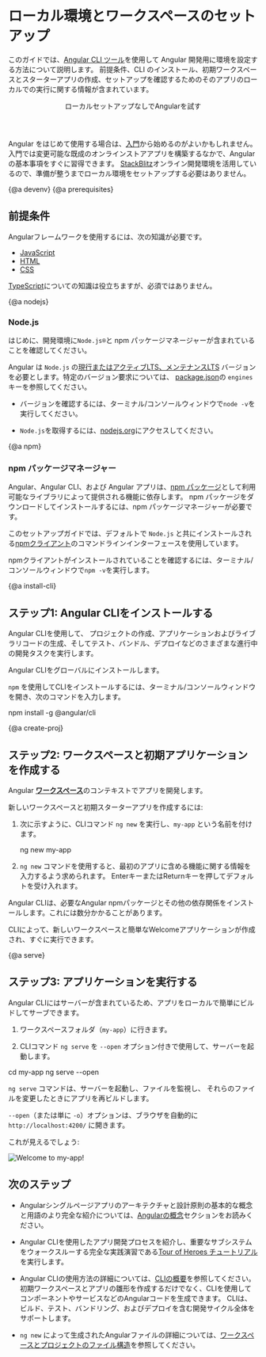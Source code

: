 # ローカル環境とワークスペースのセットアップ


このガイドでは、[Angular CLI ツール](cli 'CLI command reference')を使用して Angular 開発用に環境を設定する方法について説明します。
前提条件、CLI のインストール、初期ワークスペースとスターターアプリの作成、セットアップを確認するためのそのアプリのローカルでの実行に関する情報が含まれています。


<div class="callout is-helpful">
<header>ローカルセットアップなしでAngularを試す</header>

Angular をはじめて使用する場合は、[入門](start)から始めるのがよいかもしれません。入門では変更可能な既成のオンラインストアアプリを構築するなかで、Angularの基本事項をすぐに習得できます。 [StackBlitz](https://stackblitz.com/)オンライン開発環境を活用しているので、準備が整うまでローカル環境をセットアップする必要はありません。

</div>


{@a devenv}
{@a prerequisites}
## 前提条件

Angularフレームワークを使用するには、次の知識が必要です。

* [JavaScript](https://developer.mozilla.org/ja/docs/Web/JavaScript/A_re-introduction_to_JavaScript)
* [HTML](https://developer.mozilla.org/ja/docs/Learn/HTML/Introduction_to_HTML)
* [CSS](https://developer.mozilla.org/ja/docs/Learn/CSS/First_steps)

[TypeScript](https://www.typescriptlang.org/)についての知識は役立ちますが、必須ではありません。

{@a nodejs}
### Node.js

はじめに、開発環境に`Node.js®`と npm パッケージマネージャーが含まれていることを確認してください。

Angular は `Node.js` の[現行またはアクティブLTS、メンテナンスLTS](https://nodejs.org/about/releases/) バージョンを必要とします。特定のバージョン要求については、 [package.json](https://unpkg.com/@angular/cli/package.json)の `engines`キーを参照してください。

- バージョンを確認するには、ターミナル/コンソールウィンドウで`node -v`を実行してください。

- `Node.js`を取得するには、[nodejs.org](https://nodejs.org 'Nodejs.org')にアクセスしてください。

{@a npm}
### npm パッケージマネージャー

Angular、Angular CLI、および Angular アプリは、[npm パッケージ](https://docs.npmjs.com/getting-started/what-is-npm)として利用可能なライブラリによって提供される機能に依存します。 npm パッケージをダウンロードしてインストールするには、npm パッケージマネージャーが必要です。

このセットアップガイドでは、デフォルトで `Node.js` と共にインストールされる[npmクライアント](https://docs.npmjs.com/cli/install)のコマンドラインインターフェースを使用しています。

npmクライアントがインストールされていることを確認するには、ターミナル/コンソールウィンドウで`npm -v`を実行します。


{@a install-cli}

## ステップ1: Angular CLIをインストールする

Angular CLIを使用して、
プロジェクトの作成、アプリケーションおよびライブラリコードの生成、そしてテスト、バンドル、デプロイなどのさまざまな進行中の開発タスクを実行します。

Angular CLIをグローバルにインストールします。

`npm` を使用してCLIをインストールするには、ターミナル/コンソールウィンドウを開き、次のコマンドを入力します。

<code-example language="sh" class="code-shell">
  npm install -g @angular/cli

</code-example>



{@a create-proj}

## ステップ2: ワークスペースと初期アプリケーションを作成する

Angular [**ワークスペース**](guide/glossary#workspace)のコンテキストでアプリを開発します。

新しいワークスペースと初期スターターアプリを作成するには:

1. 次に示すように、CLIコマンド `ng new` を実行し、`my-app` という名前を付けます。

    <code-example language="sh" class="code-shell">
      ng new my-app

    </code-example>

2. `ng new` コマンドを使用すると、最初のアプリに含める機能に関する情報を入力するよう求められます。 EnterキーまたはReturnキーを押してデフォルトを受け入れます。

Angular CLIは、必要なAngular npmパッケージとその他の依存関係をインストールします。これには数分かかることがあります。 

CLIによって、新しいワークスペースと簡単なWelcomeアプリケーションが作成され、すぐに実行できます。


{@a serve}

## ステップ3: アプリケーションを実行する

Angular CLIにはサーバーが含まれているため、アプリをローカルで簡単にビルドしてサーブできます。

1. ワークスペースフォルダ（`my-app`）に行きます。 

1. CLIコマンド `ng serve` を `--open` オプション付きで使用して、サーバーを起動します。

<code-example language="sh" class="code-shell">
  cd my-app
  ng serve --open
</code-example>

`ng serve` コマンドは、サーバーを起動し、ファイルを監視し、
それらのファイルを変更したときにアプリを再ビルドします。

 `--open`（または単に `-o`）オプションは、ブラウザを自動的に
`http://localhost:4200/` に開きます。 
 
 これが見えるでしょう:


<div class="lightbox">
  <img src='generated/images/guide/setup-local/app-works.png' alt="Welcome to my-app!">
</div>


## 次のステップ


* Angularシングルページアプリのアーキテクチャと設計原則の基本的な概念と用語のより完全な紹介については、[Angularの概念](guide/architecture)セクションをお読みください。

* Angular CLIを使用したアプリ開発プロセスを紹介し、重要なサブシステムをウォークスルーする完全な実践演習である[Tour of Heroes チュートリアル](tutorial)を実行します。

* Angular CLIの使用方法の詳細については、[CLIの概要](cli 'CLI Overview')を参照してください。初期ワークスペースとアプリの雛形を作成するだけでなく、CLIを使用してコンポーネントやサービスなどのAngularコードを生成できます。 CLIは、ビルド、テスト、バンドリング、およびデプロイを含む開発サイクル全体をサポートします。

- `ng new` によって生成されたAngularファイルの詳細については、[ワークスペースとプロジェクトのファイル構造](guide/file-structure)を参照してください。
